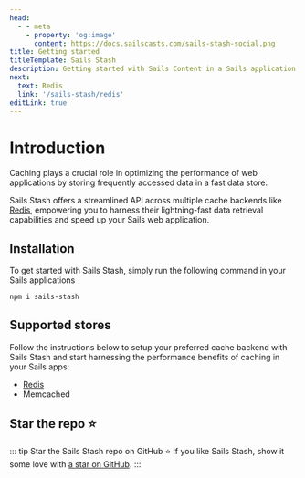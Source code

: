 ```yaml
---
head:
  - - meta
    - property: 'og:image'
      content: https://docs.sailscasts.com/sails-stash-social.png
title: Getting started
titleTemplate: Sails Stash
description: Getting started with Sails Content in a Sails application
next:
  text: Redis
  link: '/sails-stash/redis'
editLink: true
---
```


# Introduction

Caching plays a crucial role in optimizing the performance of web applications by storing frequently accessed data in a fast data store.

Sails Stash offers a streamlined API across multiple cache backends like [Redis](/sails-stash/redis), empowering you to harness their lightning-fast data retrieval capabilities and speed up your Sails web application.

## Installation

To get started with Sails Stash, simply run the following command in your Sails applications

```sh
npm i sails-stash
```

## Supported stores

Follow the instructions below to setup your preferred cache backend with Sails Stash and start harnessing the performance benefits of caching in your Sails apps:

- [Redis](/sails-stash/redis)
- Memcached <Badge type="warning" text="coming soon" />

## Star the repo :star:

::: tip Star the Sails Stash repo on GitHub :star:
If you like Sails Stash, show it some love with [a star on GitHub](https://github.com/sailscastshq/sails-stash).
:::
